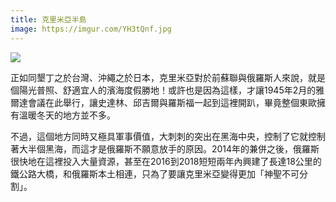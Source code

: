 ```yaml
---
title: 克里米亞半島
image: https://imgur.com/YH3tQnf.jpg
---
```


![](https://imgur.com/YH3tQnf.jpg)

正如同墾丁之於台灣、沖繩之於日本，克里米亞對於前蘇聯與俄羅斯人來說，就是個陽光普照、舒適宜人的濱海度假勝地！或許也是因為這樣，才讓1945年2月的雅爾達會議在此舉行，讓史達林、邱吉爾與羅斯福一起到這裡開趴，畢竟整個東歐擁有溫暖冬天的地方並不多。

不過，這個地方同時又極具軍事價值，大刺刺的突出在黑海中央，控制了它就控制著大半個黑海，而這才是俄羅斯不願意放手的原因。2014年的兼併之後，俄羅斯很快地在這裡投入大量資源，甚至在2016到2018短短兩年內興建了長達18公里的鐵公路大橋，和俄羅斯本土相連，只為了要讓克里米亞變得更加「神聖不可分割」。